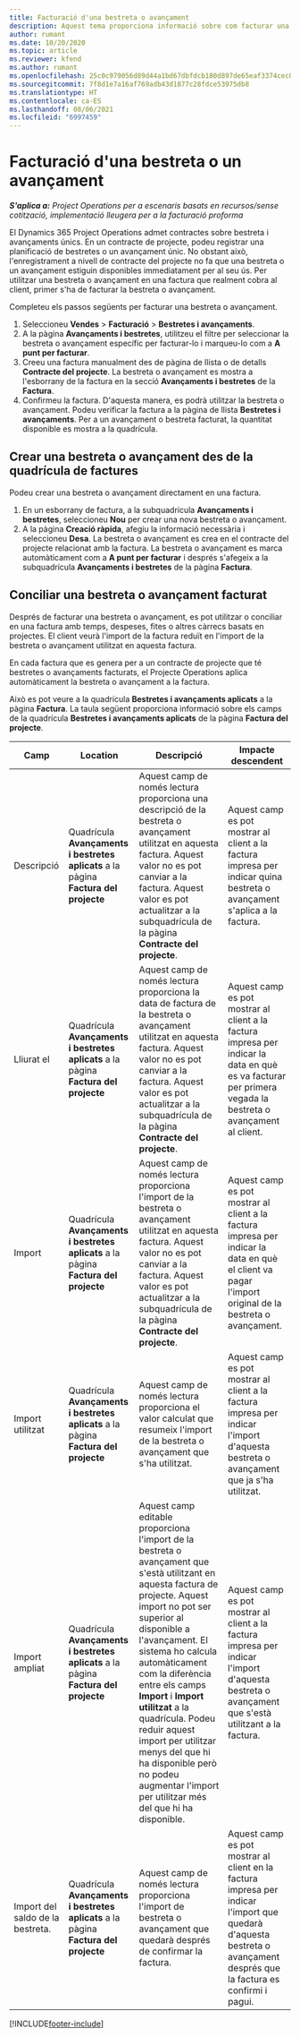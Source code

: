 ```yaml
---
title: Facturació d'una bestreta o avançament
description: Aquest tema proporciona informació sobre com facturar una bestreta o avançament al Project Operations.
author: rumant
ms.date: 10/20/2020
ms.topic: article
ms.reviewer: kfend
ms.author: rumant
ms.openlocfilehash: 25c0c979056d89d44a1bd67dbfdcb180d897de65eaf3374cec0a2dc73c4e3568
ms.sourcegitcommit: 7f8d1e7a16af769adb43d1877c28fdce53975db8
ms.translationtype: HT
ms.contentlocale: ca-ES
ms.lasthandoff: 08/06/2021
ms.locfileid: "6997459"
---
```

# <a name="invoice-a-retainer-or-an-advance"></a>Facturació d'una bestreta o un avançament

_**S'aplica a:** Project Operations per a escenaris basats en recursos/sense cotització, implementació lleugera per a la facturació proforma_

El Dynamics 365 Project Operations admet contractes sobre bestreta i avançaments únics. En un contracte de projecte, podeu registrar una planificació de bestretes o un avançament únic. No obstant això, l'enregistrament a nivell de contracte del projecte no fa que una bestreta o un avançament estiguin disponibles immediatament per al seu ús. Per utilitzar una bestreta o avançament en una factura que realment cobra al client, primer s'ha de facturar la bestreta o avançament.

Completeu els passos següents per facturar una bestreta o avançament.

1. Seleccioneu **Vendes** > **Facturació** > **Bestretes i avançaments**. 
2. A la pàgina **Avançaments i bestretes**, utilitzeu el filtre per seleccionar la bestreta o avançament específic per facturar-lo i marqueu-lo com a **A punt per facturar**.
3. Creeu una factura manualment des de pàgina de llista o de detalls **Contracte del projecte**. La bestreta o avançament es mostra a l'esborrany de la factura en la secció **Avançaments i bestretes** de la **Factura**.
4. Confirmeu la factura. D'aquesta manera, es podrà utilitzar la bestreta o avançament. Podeu verificar la factura a la pàgina de llista **Bestretes i avançaments**. Per a un avançament o bestreta facturat, la quantitat disponible es mostra a la quadrícula.

## <a name="create-a-retainer-or-advance-from-the-invoice-grid"></a>Crear una bestreta o avançament des de la quadrícula de factures

Podeu crear una bestreta o avançament directament en una factura.

1. En un esborrany de factura, a la subquadrícula **Avançaments i bestretes**, seleccioneu **Nou** per crear una nova bestreta o avançament. 
2. A la pàgina **Creació ràpida**, afegiu la informació necessària i seleccioneu **Desa**. La bestreta o avançament es crea en el contracte del projecte relacionat amb la factura. La bestreta o avançament es marca automàticament com a **A punt per facturar** i després s'afegeix a la subquadrícula **Avançaments i bestretes** de la pàgina **Factura**.

## <a name="reconcile-an-invoiced-retainer-or-advance"></a>Conciliar una bestreta o avançament facturat

Després de facturar una bestreta o avançament, es pot utilitzar o conciliar en una factura amb temps, despeses, fites o altres càrrecs basats en projectes. El client veurà l'import de la factura reduït en l'import de la bestreta o avançament utilitzat en aquesta factura.

En cada factura que es genera per a un contracte de projecte que té bestretes o avançaments facturats, el Projecte Operations aplica automàticament la bestreta o avançament a la factura.

Això es pot veure a la quadrícula **Bestretes i avançaments aplicats** a la pàgina **Factura**. La taula següent proporciona informació sobre els camps de la quadrícula **Bestretes i avançaments aplicats** de la pàgina **Factura del projecte**.

| Camp | Location | Descripció | Impacte descendent |
| --- | --- | --- | --- |
| Descripció | Quadrícula **Avançaments i bestretes aplicats** a la pàgina **Factura del projecte** |Aquest camp de només lectura proporciona una descripció de la bestreta o avançament utilitzat en aquesta factura. Aquest valor no es pot canviar a la factura. Aquest valor es pot actualitzar a la subquadrícula de la pàgina **Contracte del projecte**. | Aquest camp es pot mostrar al client a la factura impresa per indicar quina bestreta o avançament s'aplica a la factura. |
| Lliurat el | Quadrícula **Avançaments i bestretes aplicats** a la pàgina **Factura del projecte**  | Aquest camp de només lectura proporciona la data de factura de la bestreta o avançament utilitzat en aquesta factura. Aquest valor no es pot canviar a la factura. Aquest valor es pot actualitzar a la subquadrícula de la pàgina **Contracte del projecte**. | Aquest camp es pot mostrar al client a la factura impresa per indicar la data en què es va facturar per primera vegada la bestreta o avançament al client. |
| Import | Quadrícula **Avançaments i bestretes aplicats** a la pàgina **Factura del projecte**  | Aquest camp de només lectura proporciona l'import de la bestreta o avançament utilitzat en aquesta factura. Aquest valor no es pot canviar a la factura. Aquest valor es pot actualitzar a la subquadrícula de la pàgina **Contracte del projecte**. | Aquest camp es pot mostrar al client a la factura impresa per indicar la data en què el client va pagar l'import original de la bestreta o avançament. |
| Import utilitzat | Quadrícula **Avançaments i bestretes aplicats** a la pàgina **Factura del projecte**  | Aquest camp de només lectura proporciona el valor calculat que resumeix l'import de la bestreta o avançament que s'ha utilitzat. | Aquest camp es pot mostrar al client a la factura impresa per indicar l'import d'aquesta bestreta o avançament que ja s'ha utilitzat. |
| Import ampliat | Quadrícula **Avançaments i bestretes aplicats** a la pàgina **Factura del projecte**  | Aquest camp editable proporciona l'import de la bestreta o avançament que s'està utilitzant en aquesta factura de projecte. Aquest import no pot ser superior al disponible a l'avançament. El sistema ho calcula automàticament com la diferència entre els camps **Import** i **Import utilitzat** a la quadrícula. Podeu reduir aquest import per utilitzar menys del que hi ha disponible però no podeu augmentar l'import per utilitzar més del que hi ha disponible. | Aquest camp es pot mostrar al client a la factura impresa per indicar l'import d'aquesta bestreta o avançament que s'està utilitzant a la factura. |
| Import del saldo de la bestreta. | Quadrícula **Avançaments i bestretes aplicats** a la pàgina **Factura del projecte**  | Aquest camp de només lectura proporciona l'import de bestreta o avançament que quedarà després de confirmar la factura. | Aquest camp es pot mostrar al client en la factura impresa per indicar l'import que quedarà d'aquesta bestreta o avançament després que la factura es confirmi i pagui. |


[!INCLUDE[footer-include](../../includes/footer-banner.md)]